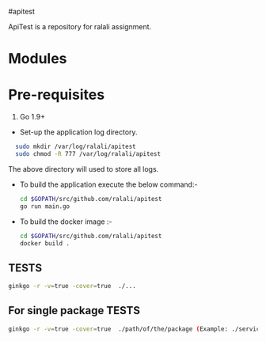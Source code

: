 #apitest

ApiTest is a repository for ralali assignment.

# Modules
 
 
 
# Pre-requisites
1. Go 1.9+
    
* Set-up the application log directory. 
```bash
  sudo mkdir /var/log/ralali/apitest
  sudo chmod -R 777 /var/log/ralali/apitest
  ```
  The above directory will used to store all logs.  
    
* To build the application execute the below command:-
  ```bash
  cd $GOPATH/src/github.com/ralali/apitest
  go run main.go 
  ```
    
* To build the docker image :-
  ```bash
  cd $GOPATH/src/github.com/ralali/apitest
  docker build .


## TESTS 
```bash
ginkgo -r -v=true -cover=true  ./...
```  
## For single package TESTS 
```bash
ginkgo -r -v=true -cover=true  ./path/of/the/package (Example: ./service/brand/create)
```  